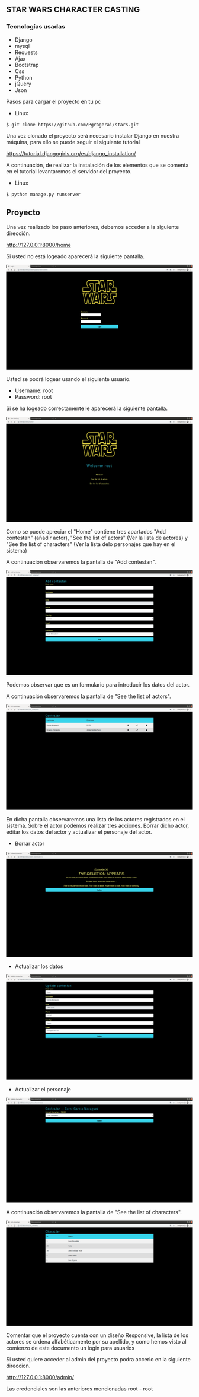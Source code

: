 ## STAR WARS CHARACTER CASTING  #

### Tecnologías usadas

* Django
* mysql
* Requests
* Ajax
* Bootstrap
* Css
* Python
* jQuery
* Json

Pasos para cargar el proyecto en tu pc 

* Linux

```console
$ git clone https://github.com/Pgragerai/stars.git
```

Una vez clonado el proyecto será necesario instalar Django en nuestra máquina, para ello se puede seguir el siguiente tutorial 

https://tutorial.djangogirls.org/es/django_installation/

A continuación, de realizar la instalación de los elementos que se comenta en el tutorial levantaremos el servidor del proyecto.

* Linux

```console
$ python manage.py runserver
```

## Proyecto

Una vez realizado los paso anteriores, debemos acceder a la siguiente dirección.

http://127.0.0.1:8000/home

Si usted no está logeado aparecerá la siguiente pantalla.

![alt text](project-img/login.png)

Usted se podrá logear usando el siguiente usuario. 

* Username: root
* Password: root

Si se ha logeado correctamente le aparecerá la siguiente pantalla.

![alt text](project-img/home.png)

Como se puede apreciar el "Home" contiene tres apartados "Add contestan" (añadir actor), "See the list of actors" (Ver la lista de actores) y "See the list of characters" (Ver la lista delo personajes que hay en el sistema)

A continuación observaremos la pantalla de "Add contestan".

![alt text](project-img/add.png)

Podemos observar que es un formulario para introducir los datos del actor.

A continuación observaremos la pantalla de "See the list of actors".

![alt text](project-img/list_contestan.png)

En dicha pantalla observaremos una lista de los actores registrados en el sistema. Sobre el actor podemos realizar tres acciones. Borrar dicho actor, editar los datos del actor y actualizar el personaje del actor.

* Borrar actor

![alt text](project-img/delete.png)

* Actualizar los datos

![alt text](project-img/update.png)

* Actualizar el personaje

![alt text](project-img/character.png)

A continuación observaremos la pantalla de "See the list of characters".

![alt text](project-img/list_character.png)

Comentar que el proyecto cuenta con un diseño Responsive, la lista de los actores se ordena alfabéticamente por su apellido, y como hemos visto al comienzo de este documento un login para usuarios

Si usted quiere acceder al admin del proyecto podra accerlo en la siguiente direccion.

http://127.0.0.1:8000/admin/

Las credenciales son las anteriores mencionadas root - root


